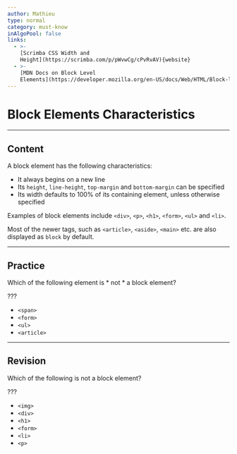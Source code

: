 ```yaml
---
author: Mathieu
type: normal
category: must-know
inAlgoPool: false
links:
  - >-
    [Scrimba CSS Width and
    Height](https://scrimba.com/p/pWvwCg/cPvRvAV){website}
  - >-
    [MDN Docs on Block Level
    Elements](https://developer.mozilla.org/en-US/docs/Web/HTML/Block-level_elements){documentation}
---
```


# Block Elements Characteristics


---

## Content

A block element has the following characteristics:

* It always begins on a new line
* Its `height`, `line-height`, `top-margin` and `bottom-margin` can be specified
* Its width defaults to 100% of its containing element, unless otherwise specified

Examples of block elements include `<div>`, `<p>`, `<h1>`, `<form>`, `<ul>` and `<li>`.

Most of the newer tags, such as `<article>`, `<aside>`, `<main>` etc. are also displayed as `block` by default.


---

## Practice

Which of the following element is * not * a block element?

???

* `<span>`
* `<form>`
* `<ul>`
* `<article>`


---

## Revision

Which of the following is not a block element?

???

* `<img>`
* `<div>`
* `<h1>`
* `<form>`
* `<li>`
* `<p>`
 
